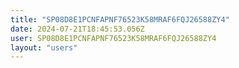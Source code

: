 ```yaml
---
title: "SP08D8E1PCNFAPNF76523K58MRAF6FQJ26588ZY4"
date: 2024-07-21T18:45:53.056Z
user: SP08D8E1PCNFAPNF76523K58MRAF6FQJ26588ZY4
layout: "users"
---
```

    